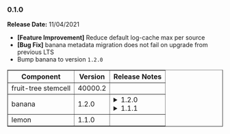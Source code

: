 ### <a id='0.1.0'></a> 0.1.0

**Release Date:** 11/04/2021

* **[Feature Improvement]** Reduce default log-cache max per source
* **[Bug Fix]** banana metadata migration does not fail on upgrade from previous LTS
* Bump banana to version `1.2.0`

<table border="1" class="nice">
  <thead>
    <tr>
      <th>Component</th>
      <th>Version</th>
      <th>Release Notes</th>
    </tr>
  </thead>
  <tbody>
    <tr><td>fruit-tree stemcell</td><td>40000.2</td><td></td></tr>
    <tr><td>banana</td><td>1.2.0</td>
      <td>
        <details>
          <summary>1.2.0</summary>
          <pre style="max-width: 30em">
  peal
  is
  yellow
          </pre>
        </details>
        <details>
          <summary>1.1.1</summary>
          <pre style="max-width: 30em">
  remove from bunch
          </pre>
        </details>
      </td>
    </tr>
    <tr><td>lemon</td><td>1.1.0</td><td></td></tr>
  </tbody>
</table>



